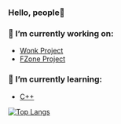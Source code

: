 ### Hello, people👋

### 🔭 I’m currently working on:
- [Wonk Project]([https://discord.gg/35fz3xxjeC])
- [FZone Project]([https://discord.gg/fTBe5Ryx3C])
### 🌱 I’m currently learning:
- [C++]([https://learn.microsoft.com/ru-ru/cpp/cpp/?view=msvc-170])

[![Top Langs](https://github-readme-stats.vercel.app/api/top-langs/?username=cry-1337&layout=compact)](https://github.com/anuraghazra/github-readme-stats)
